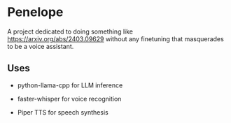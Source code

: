 # Penelope

A project dedicated to doing something like https://arxiv.org/abs/2403.09629 without any finetuning that masquerades to be a voice assistant.

## Uses

- python-llama-cpp for LLM inference
  
- faster-whisper for voice recognition
  
- Piper TTS for speech synthesis
